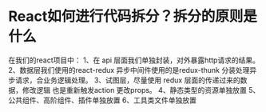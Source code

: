 # React如何进行代码拆分？拆分的原则是什么

在我们的react项目中：
1、在 api 层面我们单独封装，对外暴露http请求的结果。
2、数据层我们使用的react-redux 异步中间件使用的是redux-thunk 分装处理异步请求，合业务逻辑处理。
3、试图层，尽量使用 redux 层面的传递过来的数据，修改逻辑 也是重新触发action 更改props。
4、静态类型的资源单独放置
5、公共组件、高阶组件、插件单独放置
6、工具类文件单独放置